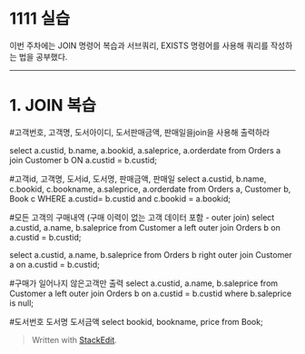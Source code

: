 # 1111 실습

이번 주차에는 JOIN 명령어 복습과 서브쿼리, EXISTS 명령어를 사용해 쿼리를 작성하는 법을 공부했다.

---
# 1. JOIN 복습

#고객번호, 고객명, 도서아이디, 도서판매금액, 판매일을join을 사용해 출력하라

select a.custid, b.name, a.bookid, a.saleprice, a.orderdate
from Orders a join Customer b 
ON a.custid = b.custid;

#고객id, 고객명, 도서id, 도서명, 판매금액, 판매일 
select a.custid, b.name, c.bookid, c.bookname, a.saleprice, a.orderdate
from Orders a, Customer b, Book c
WHERE a.custid= b.custid and c.bookid = a.bookid;

#모든 고객의 구매내역 (구매 이력이 없는 고객 데이터 포함 - outer join)
select a.custid, a.name, b.saleprice
from Customer a left outer join Orders b
on a.custid = b.custid; 

select a.custid, a.name, b.saleprice
from  Orders b right outer join Customer a
on a.custid = b.custid; 

#구매가 일어나지 않은고객만 출력 
select a.custid, a.name, b.saleprice
from Customer a left outer join Orders b
on a.custid = b.custid
where b.saleprice is null;

#도서번호 도서명 도서금액 
select bookid, bookname, price
from Book;
> Written with [StackEdit](https://stackedit.io/).
<!--stackedit_data:
eyJoaXN0b3J5IjpbMTk1NzQ2MzcyMV19
-->